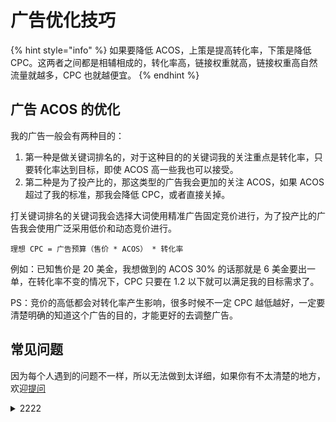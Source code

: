 # 广告优化技巧

{% hint style="info" %}
如果要降低 ACOS，上策是提高转化率，下策是降低 CPC。这两者之间都是相辅相成的，转化率高，链接权重就高，链接权重高自然流量就越多，CPC 也就越便宜。
{% endhint %}

## 广告 ACOS 的优化

我的广告一般会有两种目的：

1. 第一种是做关键词排名的，对于这种目的的关键词我的关注重点是转化率，只要转化率达到目标，即使 ACOS 高一些我也可以接受。
2. 第二种是为了投产比的，那这类型的广告我会更加的关注 ACOS，如果 ACOS 超过了我的标准，那我会降低 CPC，或者直接关掉。

打关键词排名的关键词我会选择大词使用精准广告固定竞价进行，为了投产比的广告我会使用广泛采用低价和动态竞价进行。

```
理想 CPC = 广告预算（售价 * ACOS） * 转化率
```

例如：已知售价是 20 美金，我想做到的 ACOS 30% 的话那就是 6 美金要出一单，在转化率不变的情况下，CPC 只要在 1.2 以下就可以满足我的目标需求了。

PS：竞价的高低都会对转化率产生影响，很多时候不一定 CPC 越低越好，一定要清楚明确的知道这个广告的目的，才能更好的去调整广告。

## 常见问题

因为每个人遇到的问题不一样，所以无法做到太详细，如果你有不太清楚的地方，欢迎[提问](https://github.com/UGGKA/Amazon-Operations-Manual/issues)

<details>

<summary>2222</summary>

是是是是是

</details>
